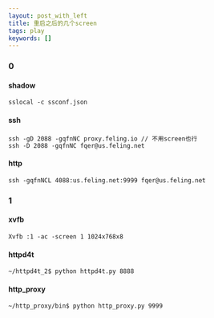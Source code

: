 ```yaml
---
layout: post_with_left
title: 重启之后的几个screen
tags: play
keywords: []
---
```


### 0

#### shadow

```
sslocal -c ssconf.json
```

#### ssh

```
ssh -gD 2088 -gqfnNC proxy.feling.io // 不用screen也行
ssh -D 2088 -gqfnNC fqer@us.feling.net
```

#### http

```
ssh -gqfnNCL 4088:us.feling.net:9999 fqer@us.feling.net
```




### 1

#### xvfb

```
Xvfb :1 -ac -screen 1 1024x768x8
```

#### httpd4t

```
~/httpd4t_2$ python httpd4t.py 8888
```

#### http_proxy

```
~/http_proxy/bin$ python http_proxy.py 9999
```



